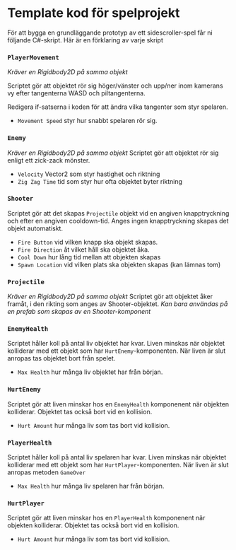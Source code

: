 # Template kod för spelprojekt

För att bygga en grundläggande prototyp av ett sidescroller-spel får ni följande C#-skript. Här är en förklaring av varje skript


### `PlayerMovement`
*Kräver en Rigidbody2D på samma objekt*

Scriptet gör att objektet rör sig höger/vänster och upp/ner inom kamerans vy efter tangenterna WASD och piltangenterna.

Redigera if-satserna i koden för att ändra vilka tangenter som styr spelaren.

* `Movement Speed` styr hur snabbt spelaren rör sig.

### `Enemy`
*Kräver en Rigidbody2D på samma objekt*
Scriptet gör att objektet rör sig enligt ett zick-zack mönster.

* `Velocity` Vector2 som styr hastighet och riktning
* `Zig Zag Time` tid som styr hur ofta objektet byter riktning

### `Shooter`
Scriptet gör att det skapas `Projectile` objekt vid en angiven knapptryckning och efter en angiven cooldown-tid. Anges ingen knapptryckning skapas det objekt automatiskt.

* `Fire Button` vid vilken knapp ska objekt skapas.
* `Fire Direction` åt vilket håll ska objektet åka.
* `Cool Down` hur lång tid mellan att objekten skapas
* `Spawn Location` vid vilken plats ska objekten skapas (kan lämnas tom)


### `Projectile`
*Kräver en Rigidbody2D på samma objekt*
Scriptet gör att objektet åker framåt, i den rikting som anges av Shooter-objektet. *Kan bara användas på en prefab som skapas av en Shooter-komponent*

### `EnemyHealth`

Scriptet håller koll på antal liv objektet har kvar. Liven minskas när objektet kolliderar med ett objekt som har `HurtEnemy`-komponenten. När liven är slut anropas tas objektet bort från spelet.

* `Max Health` hur många liv objektet har från början.

### `HurtEnemy`

Scriptet gör att liven minskar hos en `EnemyHealth` komponenent när objekten kolliderar. Objektet tas också bort vid en kollision.

* `Hurt Amount` hur många liv som tas bort vid kollision.

### `PlayerHealth`
Scriptet håller koll på antal liv spelaren har kvar. Liven minskas när objektet kolliderar med ett objekt som har `HurtPlayer`-komponenten. När liven är slut anropas metoden `GameOver`

* `Max Health` hur många liv spelaren har från början.


### `HurtPlayer`

Scriptet gör att liven minskar hos en `PlayerHealth` komponenent när objekten kolliderar. Objektet tas också bort vid en kollision.

* `Hurt Amount` hur många liv som tas bort vid kollision.






